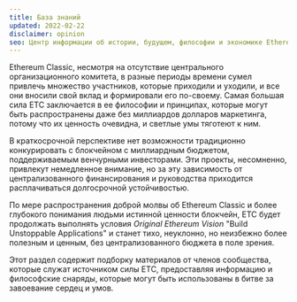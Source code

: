 ```yaml
---
title: База знаний
updated: 2022-02-22
disclaimer: opinion
seo: Центр информации об истории, будущем, философии и экономике Ethereum Classic, в котором собрана информация о том, почему, как и где находится децентрализованная версия Ethereum.
---
```


Ethereum Classic, несмотря на отсутствие центрального организационного комитета, в разные периоды времени сумел привлечь множество участников, которые приходили и уходили, и все они вносили свой вклад и формировали его по-своему. Самая большая сила ETC заключается в ее философии и принципах, которые могут быть распространены даже без миллиардов долларов маркетинга, потому что их ценность очевидна, и светлые умы тяготеют к ним.

В краткосрочной перспективе нет возможности традиционно конкурировать с блокчейном с миллиардным бюджетом, поддерживаемым венчурными инвесторами. Эти проекты, несомненно, привлекут немедленное внимание, но за эту зависимость от централизованного финансирования и руководства приходится расплачиваться долгосрочной устойчивостью.

По мере распространения доброй молвы об Ethereum Classic и более глубокого понимания людьми истинной ценности блокчейн, ETC будет продолжать выполнять условия _Original Ethereum Vision_ "Build Unstoppable Applications" и станет тихо, неуклонно, но неизбежно более полезным и ценным, без централизованного бюджета в поле зрения.

Этот раздел содержит подборку материалов от членов сообщества, которые служат источником силы ETC, предоставляя информацию и философские снаряды, которые могут быть использованы в битве за завоевание сердец и умов.
